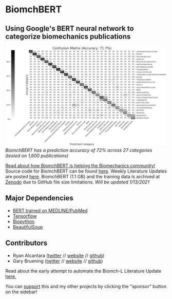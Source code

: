 # BiomchBERT 
## Using Google's BERT neural network to categorize biomechanics publications

![BiomchBERT_Accuracy](Plots/BiomchBERT_confusion_matrix.png) *BiomchBERT has a prediction accuracy of 72% across 27 categories (tested on 1,600 publications)*

[Read about how BiomchBERT is helping the Biomechanics community!](https://www.ryan-alcantara.com/projects/p88_BiomchBERT/)
Source code for BiomchBERT can be found
[here](Construct_Models/BERT_lit_up.ipynb). Weekly Literature Updates are posted [here](https://biomch-l.isbweb.org/forum/biomch-l-forums/literature-update).
BiomchBERT (1.1 GB) and the training data is archived at [Zenodo](https://zenodo.org/record/4356055) due to GitHub file size limitations. *Will be updated 1/13/2021*

## Major Dependencies
* [BERT trained on MEDLINE/PubMed](https://tfhub.dev/google/experts/bert/pubmed/2)
* [Tensorflow](https://www.tensorflow.org/install)
* [Biopython](https://biopython.org/wiki/Download)
* [BeautifulSoup](https://www.crummy.com/software/BeautifulSoup/bs4/doc/)

## Contributors
- Ryan Alcantara ([twitter](https://twitter.com/Ryan_Alcantara_) // [website](https://ryan-alcantara.com) // [github](https://github.com/alcantarar)) 
- Gary Bruening ([twitter](https://twitter.com/garebearbru) // [website](https://gbruening.github.io/) // [github](https://github.com/GBruening))

Read about the early attempt to automate the Biomch-L Literature Update [here.](https://ryan-alcantara.com/projects/p98_literature/)

You can [support](https://github.com/sponsors/alcantarar) this and my other projects by clicking the "sponsor" button on the sidebar!
